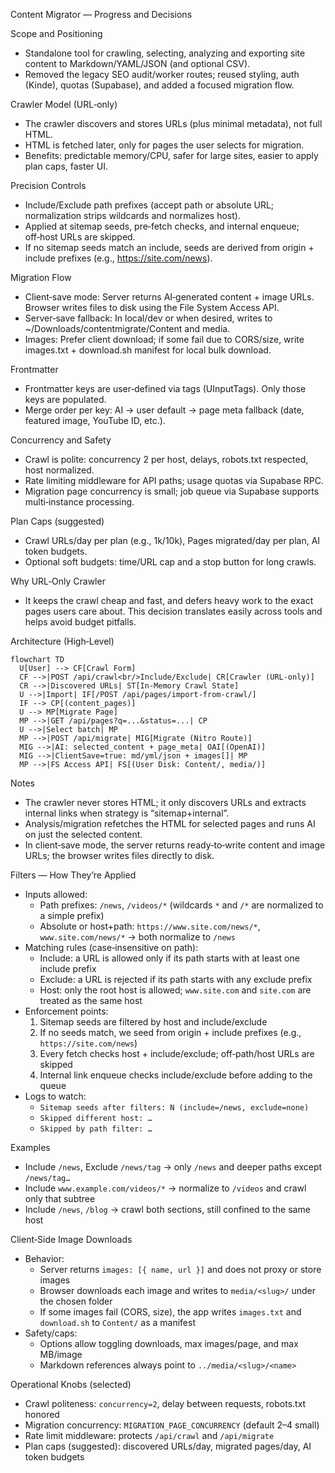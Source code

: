 Content Migrator — Progress and Decisions

Scope and Positioning
- Standalone tool for crawling, selecting, analyzing and exporting site content to Markdown/YAML/JSON (and optional CSV).
- Removed the legacy SEO audit/worker routes; reused styling, auth (Kinde), quotas (Supabase), and added a focused migration flow.

Crawler Model (URL‑only)
- The crawler discovers and stores URLs (plus minimal metadata), not full HTML.
- HTML is fetched later, only for pages the user selects for migration.
- Benefits: predictable memory/CPU, safer for large sites, easier to apply plan caps, faster UI.

Precision Controls
- Include/Exclude path prefixes (accept path or absolute URL; normalization strips wildcards and normalizes host).
- Applied at sitemap seeds, pre‑fetch checks, and internal enqueue; off‑host URLs are skipped.
- If no sitemap seeds match an include, seeds are derived from origin + include prefixes (e.g., https://site.com/news).

Migration Flow
- Client‑save mode: Server returns AI‑generated content + image URLs. Browser writes files to disk using the File System Access API.
- Server‑save fallback: In local/dev or when desired, writes to ~/Downloads/contentmigrate/Content and media.
- Images: Prefer client download; if some fail due to CORS/size, write images.txt + download.sh manifest for local bulk download.

Frontmatter
- Frontmatter keys are user‑defined via tags (UInputTags). Only those keys are populated.
- Merge order per key: AI → user default → page meta fallback (date, featured image, YouTube ID, etc.).

Concurrency and Safety
- Crawl is polite: concurrency 2 per host, delays, robots.txt respected, host normalized.
- Rate limiting middleware for API paths; usage quotas via Supabase RPC.
- Migration page concurrency is small; job queue via Supabase supports multi‑instance processing.

Plan Caps (suggested)
- Crawl URLs/day per plan (e.g., 1k/10k), Pages migrated/day per plan, AI token budgets.
- Optional soft budgets: time/URL cap and a stop button for long crawls.

Why URL‑Only Crawler
- It keeps the crawl cheap and fast, and defers heavy work to the exact pages users care about. This decision translates easily across tools and helps avoid budget pitfalls.

Architecture (High‑Level)

```mermaid
flowchart TD
  U[User] --> CF[Crawl Form]
  CF -->|POST /api/crawl<br/>Include/Exclude| CR[Crawler (URL‑only)]
  CR -->|Discovered URLs| ST[In‑Memory Crawl State]
  U -->|Import| IF[/POST /api/pages/import-from-crawl/]
  IF --> CP[(content_pages)]
  U --> MP[Migrate Page]
  MP -->|GET /api/pages?q=...&status=...| CP
  U -->|Select batch| MP
  MP -->|POST /api/migrate| MIG[Migrate (Nitro Route)]
  MIG -->|AI: selected_content + page_meta| OAI[(OpenAI)]
  MIG -->|ClientSave=true: md/yml/json + images[]| MP
  MP -->|FS Access API| FS[(User Disk: Content/, media/)]
```

Notes
- The crawler never stores HTML; it only discovers URLs and extracts internal links when strategy is “sitemap+internal”.
- Analysis/migration refetches the HTML for selected pages and runs AI on just the selected content.
- In client‑save mode, the server returns ready‑to‑write content and image URLs; the browser writes files directly to disk.

Filters — How They’re Applied

- Inputs allowed:
  - Path prefixes: `/news`, `/videos/*` (wildcards `*` and `/*` are normalized to a simple prefix)
  - Absolute or host+path: `https://www.site.com/news/*`, `www.site.com/news/*` → both normalize to `/news`
- Matching rules (case‑insensitive on path):
  - Include: a URL is allowed only if its path starts with at least one include prefix
  - Exclude: a URL is rejected if its path starts with any exclude prefix
  - Host: only the root host is allowed; `www.site.com` and `site.com` are treated as the same host
- Enforcement points:
  1) Sitemap seeds are filtered by host and include/exclude
  2) If no seeds match, we seed from origin + include prefixes (e.g., `https://site.com/news`)
  3) Every fetch checks host + include/exclude; off‑path/host URLs are skipped
  4) Internal link enqueue checks include/exclude before adding to the queue
- Logs to watch:
  - `Sitemap seeds after filters: N (include=/news, exclude=none)`
  - `Skipped different host: …`
  - `Skipped by path filter: …`

Examples
- Include `/news`, Exclude `/news/tag` → only `/news` and deeper paths except `/news/tag…`
- Include `www.example.com/videos/*` → normalize to `/videos` and crawl only that subtree
- Include `/news`, `/blog` → crawl both sections, still confined to the same host

Client‑Side Image Downloads

- Behavior:
  - Server returns `images: [{ name, url }]` and does not proxy or store images
  - Browser downloads each image and writes to `media/<slug>/` under the chosen folder
  - If some images fail (CORS, size), the app writes `images.txt` and `download.sh` to `Content/` as a manifest
- Safety/caps:
  - Options allow toggling downloads, max images/page, and max MB/image
  - Markdown references always point to `../media/<slug>/<name>`

Operational Knobs (selected)
- Crawl politeness: `concurrency=2`, delay between requests, robots.txt honored
- Migration concurrency: `MIGRATION_PAGE_CONCURRENCY` (default 2–4 small)
- Rate limit middleware: protects `/api/crawl` and `/api/migrate`
- Plan caps (suggested): discovered URLs/day, migrated pages/day, AI token budgets
